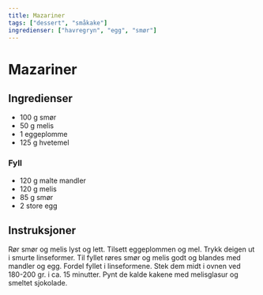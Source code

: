 ```yaml
---
title: Mazariner
tags: ["dessert", "småkake"]
ingredienser: ["havregryn", "egg", "smør"]
---
```


# Mazariner

## Ingredienser

- 100 g smør
- 50 g melis
- 1 eggeplomme
- 125 g hvetemel

### Fyll

- 120 g malte mandler
- 120 g melis
- 85 g smør
- 2 store egg

## Instruksjoner

Rør smør og melis lyst og lett. Tilsett eggeplommen og mel. Trykk deigen ut i smurte linseformer. Til fyllet røres smør og melis godt og blandes med mandler og egg. Fordel fyllet i linseformene. Stek dem midt i ovnen ved 180-200 gr. i ca. 15 minutter. Pynt de kalde kakene med melisglasur og smeltet sjokolade.
